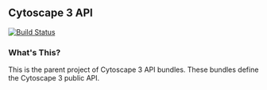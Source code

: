 ## Cytoscape 3 API

[![Build Status](https://travis-ci.org/cytoscape/cytoscape-api.svg)](https://travis-ci.org/cytoscape/cytoscape-api)


### What's This?
This is the parent project of Cytoscape 3 API bundles.  These bundles define the Cytoscape 3 public API.




